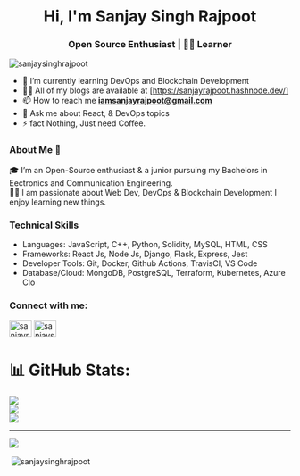 <h1 align="center">Hi, I'm Sanjay Singh Rajpoot</h1>
<h3 align="center">Open Source Enthusiast | 🙋‍♂️ Learner </h3>

<p align="left"> <img src="https://komarev.com/ghpvc/?username=sanjaysinghrajpoot&label=Profile%20views&color=0e75b6&style=flat" alt="sanjaysinghrajpoot" /> </p>

- 🌱 I’m currently learning DevOps and Blockchain Development
- 👨‍💻 All of my blogs are available at [https://sanjayrajpoot.hashnode.dev/]
- 📫 How to reach me **iamsanjayrajpoot@gmail.com**
- 💬 Ask me about React, & DevOps topics
- ⚡ fact Nothing, Just need Coffee.

### About Me 🚀
🎓 I’m an Open-Source enthusiast & a junior pursuing my Bachelors in Eectronics and Communication Engineering.</br>
👨‍💻  I am passionate about Web Dev, DevOps & Blockchain Development I enjoy learning new things. </br>

### Technical Skills
- Languages: JavaScript, C++, Python, Solidity, MySQL, HTML, CSS
- Frameworks: React Js, Node Js, Django, Flask, Express, Jest
- Developer Tools: Git, Docker, Github Actions, TravisCI, VS Code
- Database/Cloud: MongoDB, PostgreSQL, Terraform, Kubernetes, Azure Clo


<h3 align="left">Connect with me:</h3>
<p align="left">
<a href="https://twitter.com/sanjayrajpoot22" target="blank"><img align="center" src="https://cdn.jsdelivr.net/npm/simple-icons@3.0.1/icons/twitter.svg" alt="sanjayrajpoot22" height="30" width="40" /></a>
<a href="https://linkedin.com/in/sanjaysinghrajpoot" target="blank"><img align="center" src="https://cdn.jsdelivr.net/npm/simple-icons@3.0.1/icons/linkedin.svg" alt="sanjaysinghrajpoot" height="30" width="40" /></a>
</p>

# 📊 GitHub Stats:
![](https://github-readme-stats.vercel.app/api?username=SanjaySinghRajpoot&theme=react&hide_border=false&include_all_commits=false&count_private=false)<br/>
![](https://github-readme-streak-stats.herokuapp.com/?user=SanjaySinghRajpoot&theme=react&hide_border=false)<br/>
![](https://github-readme-stats.vercel.app/api/top-langs/?username=SanjaySinghRajpoot&theme=react&hide_border=false&include_all_commits=false&count_private=false&layout=compact)

---
[![](https://visitcount.itsvg.in/api?id=SanjaySinghRajpoot&icon=0&color=0)](https://visitcount.itsvg.in)

<p>&nbsp;<img align="center" src="https://github-readme-stats.vercel.app/api?username=sanjaysinghrajpoot&show_icons=true&locale=en" alt="sanjaysinghrajpoot" /></p>
